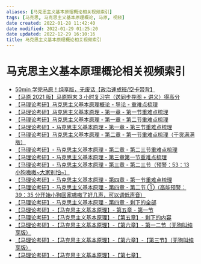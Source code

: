 ```yaml
---
aliases: [马克思主义基本原理概论相关视频索引]
tags: [马克思, 马克思主义基本原理概论, 马原, 视频]
date created: 2022-01-28 11:42:40
date modified: 2022-01-29 01:25:20
date updated: 2022-12-29 16:10:16
title: 马克思主义基本原理概论相关视频索引
---
```


# 马克思主义基本原理概论相关视频索引

- [50min 学完马原！纯享版，无废话【政治速成班/空卡带背】]
- [【马原 2021 版】马原期末 3 小时复习完（送同步导图 + 讲义）得高分]
- [【马理论考研】马克思主义基本原理概论 - 导论 - 重难点梳理]
- [【马理论考研】马克思主义基本原理 - 第一章 - 第一节重难点梳理]
- [【马理论考研】马克思主义基本原理 - 第一章 - 第二节重难点梳理]
- [【马理论考研】- 马克思主义基本原理 - 第一章 - 第三节重难点梳理]
- [【马理论考研】马克思主义基本原理 - 第二章 - 第一节重难点梳理（干货满满版）]
- [【马理论考研】- 马克思主义基本原理 - 第二章 - 第二三节重难点梳理]
- [【马理论考研】- 马克思主义基本原理 - 第三章第一节重难点梳理]
- [【马理论考研】- 马克思主义基本原理 - 第三章 - 第二三节（预警：53：13 小狗嗷嗷~大家别怕~）]
- [【马理论考研】- 马克思主义基本原理 - 第四章 - 第一节重难点梳理]
- [【马理论考研】- 马克思主义基本原理 - 第四章 - 第二节 ①（高能预警：39：35 分开始小狗回家嗷嗷了好几声，可以调低声音）]
- [【马理论考研】- 马克思主义基本原理 - 第四章 - 剩下的全部]
- [【马理论考研】-【马克思主义基本原理】- 第五章 - 第一节]
- [【马理论考研】-【马克思主义基本原理】-【第五章】- 剩下的内容]
- [【马理论考研】-【马克思主义基本原理】-【第六章】- 第一二节（无狗叫纯享版）]
- [【马理论考研】-【马克思主义基本原理】-【第六章】-【第三节】（无狗叫纯享版）]
- [【马理论考研】-【马克思主义基本原理】-【第七章】]

[50min 学完马原！纯享版，无废话【政治速成班/空卡带背】]: <https://www.bilibili.com/video/BV1K341117Ls?p=1>
[【马原 2021 版】马原期末 3 小时复习完（送同步导图 + 讲义）得高分]: <https://www.bilibili.com/video/BV1LV411Y7c9?spm_id_from=333.999.0.0>
[【马理论考研】马克思主义基本原理概论 - 导论 - 重难点梳理]: <https://www.bilibili.com/video/BV1S5411A7rC?spm_id_from=333.999.0.0>
[【马理论考研】马克思主义基本原理 - 第一章 - 第一节重难点梳理]: <https://www.bilibili.com/video/BV1XK411F7rb?spm_id_from=333.999.0.0>
[【马理论考研】马克思主义基本原理 - 第一章 - 第二节重难点梳理]: <https://www.bilibili.com/video/BV1654y1L7V6?spm_id_from=333.999.0.0>
[【马理论考研】- 马克思主义基本原理 - 第一章 - 第三节重难点梳理]: <https://www.bilibili.com/video/BV1284y1F77G?spm_id_from=333.999.0.0>
[【马理论考研】马克思主义基本原理 - 第二章 - 第一节重难点梳理（干货满满版）]: <https://www.bilibili.com/video/BV1ev411j73Q?spm_id_from=333.999.0.0>
[【马理论考研】- 马克思主义基本原理 - 第二章 - 第二三节重难点梳理]: <https://www.bilibili.com/video/BV1j5411u7GJ?spm_id_from=333.999.0.0>
[【马理论考研】- 马克思主义基本原理 - 第三章第一节重难点梳理]: <https://www.bilibili.com/video/BV1Xh411v7oY?spm_id_from=333.999.0.0>
[【马理论考研】- 马克思主义基本原理 - 第三章 - 第二三节（预警：53：13 小狗嗷嗷~大家别怕~）]: <https://www.bilibili.com/video/BV1m54y1V7mo?spm_id_from=333.999.0.0>
[【马理论考研】- 马克思主义基本原理 - 第四章 - 第一节重难点梳理]: <https://www.bilibili.com/video/BV19B4y1u7F7?spm_id_from=333.999.0.0>
[【马理论考研】- 马克思主义基本原理 - 第四章 - 第二节 ①（高能预警：39：35 分开始小狗回家嗷嗷了好几声，可以调低声音）]: <https://www.bilibili.com/video/BV17V41147z9?spm_id_from=333.999.0.0>
[【马理论考研】- 马克思主义基本原理 - 第四章 - 剩下的全部]: <https://www.bilibili.com/video/BV1Qv411n7sD?spm_id_from=333.999.0.0>
[【马理论考研】-【马克思主义基本原理】- 第五章 - 第一节]: <https://www.bilibili.com/video/BV1to4y1C73m?spm_id_from=333.999.0.0>
[【马理论考研】-【马克思主义基本原理】-【第五章】- 剩下的内容]: <https://www.bilibili.com/video/BV16M4y1K7yW?spm_id_from=333.999.0.0>
[【马理论考研】-【马克思主义基本原理】-【第六章】- 第一二节（无狗叫纯享版）]: <https://www.bilibili.com/video/BV1Th411z77q?spm_id_from=333.999.0.0>
[【马理论考研】-【马克思主义基本原理】-【第六章】-【第三节】（无狗叫纯享版）]: <https://www.bilibili.com/video/BV1S341167PR?spm_id_from=333.999.0.0>
[【马理论考研】-【马克思主义基本原理】-【第七章】]: <https://www.bilibili.com/video/BV18f4y1V72h?spm_id_from=333.999.0.0>
